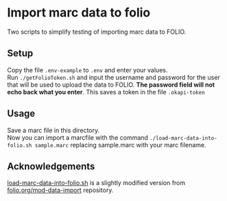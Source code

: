 # Import marc data to folio
Two scripts to simplify testing of importing marc data to FOLIO.

## Setup
Copy the file `.env-example` to `.env` and enter your values.  
Run `./getFolioToken.sh` and input the username and password for the user that will be used to upload the data to FOLIO. __The password field will not echo back what you enter__. This saves a token in the file `.okapi-token`

## Usage
Save a marc file in this directory.  
Now you can import a marcfile with the command `./load-marc-data-into-folio.sh sample.marc` replacing sample.marc with your marc filename.

## Acknowledgements
[load-marc-data-into-folio.sh](https://github.com/folio-org/mod-data-import/blob/master/scripts/load-marc-data-into-folio.sh) is a slightly modified version from [folio.org/mod-data-import](https://github.com/folio-org/mod-data-import) repository.